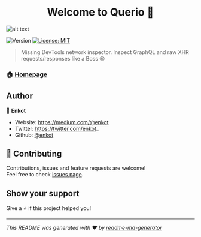 <h1 align="center">Welcome to Querio 👋</h1>

![alt text](https://github.com/enkot/querio/blob/main/public/promo.png?raw=true)

<p>
  <img alt="Version" src="https://img.shields.io/badge/version-0.5.1-blue.svg?cacheSeconds=2592000" />
  <a href="#" target="_blank">
    <img alt="License: MIT" src="https://img.shields.io/badge/License-MIT-yellow.svg" />
  </a>
</p>

> Missing DevTools network inspector. Inspect GraphQL and raw XHR requests/responses like a Boss 😎

### 🏠 [Homepage](https://querio.app)

## Author

👤 **Enkot**

- Website: https://medium.com/@enkot
- Twitter: https://twitter.com/enkot_
- Github: [@enkot](https://github.com/enkot)

## 🤝 Contributing

Contributions, issues and feature requests are welcome!<br />Feel free to check [issues page](https://github.com/enkot/querio/issues).

## Show your support

Give a ⭐️ if this project helped you!

---

_This README was generated with ❤️ by [readme-md-generator](https://github.com/kefranabg/readme-md-generator)_
